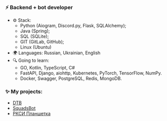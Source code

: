 ### ⚡ Backend + bot developer
- ⚙ Stack:
  - Python (Aiogram, Discord.py, Flask, SQLAlchemy);
  - Java (Spring);
  - SQL (SQLite);
  - GIT (GitLab, GitHub);
  - Linux (Ubuntu)
- 🌍 Languages: Russian, Ukrainian, English<br>
- 🔍 Going to learn:
  - GO, Kotlin, TypeScript, C#
  - FastAPI, Django, aiohttp, Kubernetes, PyTorch, TensorFlow, NumPy.
  - Docker, Swagger, PostgreSQL, Redis, MongoDB.

### ✨ My projects:
- [DTB](https://discord.gg/ZWfHS8P7GU)
- [SquadsBot](https://squadsbot.ru/)
- [РКСИ Планшетка](https://t.me/RKSIplanshetkabot)


<!--
**yaroniks/yaroniks** is a ✨ _special_ ✨ repository because its `README.md` (this file) appears on your GitHub profile.

Here are some ideas to get you started:

- 🔭 I’m currently working on ...
- 🌱 I’m currently learning ...
- 👯 I’m looking to collaborate on ...
- 🤔 I’m looking for help with ...
- 💬 Ask me about ...
- 📫 How to reach me: ...
- 😄 Pronouns: ...
- ⚡ Fun fact: ...
-->
